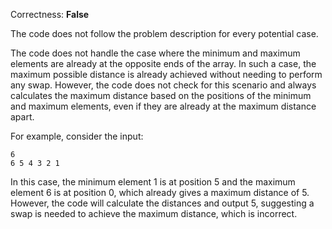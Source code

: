 Correctness: **False**

The code does not follow the problem description for every potential case. 

The code does not handle the case where the minimum and maximum elements are already at the opposite ends of the array. In such a case, the maximum possible distance is already achieved without needing to perform any swap. However, the code does not check for this scenario and always calculates the maximum distance based on the positions of the minimum and maximum elements, even if they are already at the maximum distance apart. 

For example, consider the input:
```
6
6 5 4 3 2 1
```
In this case, the minimum element 1 is at position 5 and the maximum element 6 is at position 0, which already gives a maximum distance of 5. However, the code will calculate the distances and output 5, suggesting a swap is needed to achieve the maximum distance, which is incorrect.